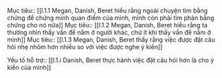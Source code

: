 Mục tiêu:: [[l.1.1 Megan, Danish, Beret hiểu rằng ngoài chuyện tìm bằng chứng để chứng minh quan điểm của mình, mình còn phải tìm phản bằng chứng cho nó nữa]]
Mục tiêu:: [[l.1.2 Megan, Danish, Beret hiểu rằng ta thường nhìn thấy vấn đề nằm ở người khác, chứ ít khi thấy vấn đề nằm ở mình]]
Mục tiêu:: [[l.1.3 Megan, Danish, Beret thấy rằng việc được đặt câu hỏi nhẹ nhõm hơn nhiều so với việc được nghe ý kiến]]

Yếu tố hỗ trợ:: [[l.1.i Danish, Beret thực hành việc đặt câu hỏi hơn là cho ý kiến của mình]]